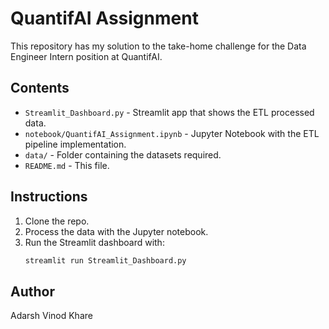 # QuantifAI Assignment

This repository has my solution to the take-home challenge for the Data Engineer Intern position at QuantifAI.

## Contents

- `Streamlit_Dashboard.py` - Streamlit app that shows the ETL processed data.
- `notebook/QuantifAI_Assignment.ipynb` - Jupyter Notebook with the ETL pipeline implementation.
- `data/` - Folder containing the datasets required.
- `README.md` - This file.

## Instructions

1. Clone the repo.
2. Process the data with the Jupyter notebook.
3. Run the Streamlit dashboard with:
   ```bash
   streamlit run Streamlit_Dashboard.py
   ```

## Author

Adarsh Vinod Khare